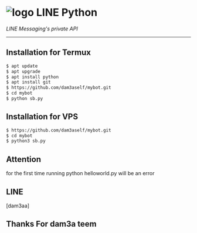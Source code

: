 # ![logo](LINE-sm.png) LINE Python

*LINE Messaging's private API*

----

## Installation for Termux

```sh
$ apt update
$ apt upgrade
$ apt install python
$ apt install git
$ https://github.com/dam3aself/mybot.git
$ cd mybot
$ python sb.py
```

## Installation for VPS

```sh
$ https://github.com/dam3aself/mybot.git
$ cd mybot
$ python3 sb.py
```

## Attention

for the first time running python helloworld.py will be an error

## LINE
[dam3aa]

## Thanks For dam3a teem
